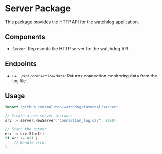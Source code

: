 # Server Package

This package provides the HTTP API for the watchdog application.

## Components

- `Server`: Represents the HTTP server for the watchdog API

## Endpoints

- `GET /api/connection-data`: Returns connection monitoring data from the log file

## Usage

```go
import "github.com/malston/watchdog/internal/server"

// Create a new server instance
srv := server.NewServer("connection_log.csv", 8080)

// Start the server
err := srv.Start()
if err != nil {
    // Handle error
}
```
